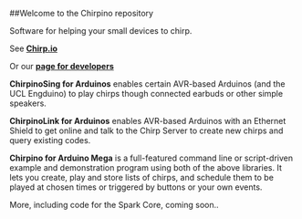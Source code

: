 ##Welcome to the Chirpino repository

Software for helping your small devices to chirp.

See **[Chirp.io](chirp.io)** 

Or our **[page for developers](chirp.io/hello-developers/)**

**ChirpinoSing for Arduinos** enables certain AVR-based Arduinos (and the UCL Engduino) to play chirps though connected earbuds or other simple speakers.

**ChirpinoLink for Arduinos** enables AVR-based Arduinos with an Ethernet Shield to get online and talk to the Chirp Server to create new chirps and query existing codes.

**Chirpino for Arduino Mega** is a full-featured command line or script-driven example and demonstration program using both of the above libraries. It lets you create, play and store lists of chirps, and schedule them to be played at chosen times or triggered by buttons or your own events.

More, including code for the Spark Core, coming soon..
